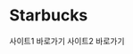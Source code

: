 # Starbucks

<a herf="http://211.218.150.121:7001/guide/menual.html">사이트1 바로가기</a>
<a herf="https://velog.io/@gogi7979/HTML-CSS-%EB%84%A4%EC%9D%B4%EB%B0%8D#q3-css%EB%B0%A9%EB%B2%95%EB%A1%A0-bem%EC%9D%B4%EB%9E%80">사이트2 바로가기</a>
